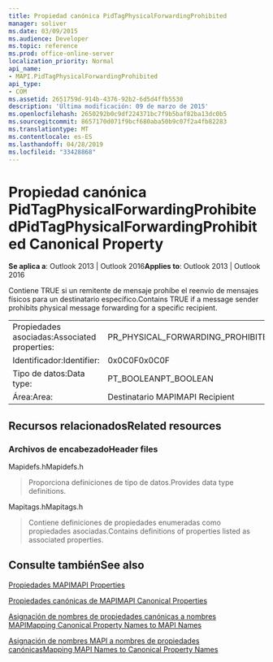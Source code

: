 ```yaml
---
title: Propiedad canónica PidTagPhysicalForwardingProhibited
manager: soliver
ms.date: 03/09/2015
ms.audience: Developer
ms.topic: reference
ms.prod: office-online-server
localization_priority: Normal
api_name:
- MAPI.PidTagPhysicalForwardingProhibited
api_type:
- COM
ms.assetid: 2651759d-914b-4376-92b2-6d5d4ffb5530
description: 'Última modificación: 09 de marzo de 2015'
ms.openlocfilehash: 2650292b0c9df224371bc7f9b5baf82ba13dc0b5
ms.sourcegitcommit: 8657170d071f9bcf680aba50b9c07f2a4fb82283
ms.translationtype: MT
ms.contentlocale: es-ES
ms.lasthandoff: 04/28/2019
ms.locfileid: "33428868"
---
```

# <a name="pidtagphysicalforwardingprohibited-canonical-property"></a><span data-ttu-id="0ec77-103">Propiedad canónica PidTagPhysicalForwardingProhibited</span><span class="sxs-lookup"><span data-stu-id="0ec77-103">PidTagPhysicalForwardingProhibited Canonical Property</span></span>

  
  
<span data-ttu-id="0ec77-104">**Se aplica a**: Outlook 2013 | Outlook 2016</span><span class="sxs-lookup"><span data-stu-id="0ec77-104">**Applies to**: Outlook 2013 | Outlook 2016</span></span> 
  
<span data-ttu-id="0ec77-105">Contiene TRUE si un remitente de mensaje prohíbe el reenvío de mensajes físicos para un destinatario específico.</span><span class="sxs-lookup"><span data-stu-id="0ec77-105">Contains TRUE if a message sender prohibits physical message forwarding for a specific recipient.</span></span>
  
|||
|:-----|:-----|
|<span data-ttu-id="0ec77-106">Propiedades asociadas:</span><span class="sxs-lookup"><span data-stu-id="0ec77-106">Associated properties:</span></span>  <br/> |<span data-ttu-id="0ec77-107">PR_PHYSICAL_FORWARDING_PROHIBITED</span><span class="sxs-lookup"><span data-stu-id="0ec77-107">PR_PHYSICAL_FORWARDING_PROHIBITED</span></span>  <br/> |
|<span data-ttu-id="0ec77-108">Identificador:</span><span class="sxs-lookup"><span data-stu-id="0ec77-108">Identifier:</span></span>  <br/> |<span data-ttu-id="0ec77-109">0x0C0F</span><span class="sxs-lookup"><span data-stu-id="0ec77-109">0x0C0F</span></span>  <br/> |
|<span data-ttu-id="0ec77-110">Tipo de datos:</span><span class="sxs-lookup"><span data-stu-id="0ec77-110">Data type:</span></span>  <br/> |<span data-ttu-id="0ec77-111">PT_BOOLEAN</span><span class="sxs-lookup"><span data-stu-id="0ec77-111">PT_BOOLEAN</span></span>  <br/> |
|<span data-ttu-id="0ec77-112">Área:</span><span class="sxs-lookup"><span data-stu-id="0ec77-112">Area:</span></span>  <br/> |<span data-ttu-id="0ec77-113">Destinatario MAPI</span><span class="sxs-lookup"><span data-stu-id="0ec77-113">MAPI Recipient</span></span>  <br/> |
   
## <a name="related-resources"></a><span data-ttu-id="0ec77-114">Recursos relacionados</span><span class="sxs-lookup"><span data-stu-id="0ec77-114">Related resources</span></span>

### <a name="header-files"></a><span data-ttu-id="0ec77-115">Archivos de encabezado</span><span class="sxs-lookup"><span data-stu-id="0ec77-115">Header files</span></span>

<span data-ttu-id="0ec77-116">Mapidefs.h</span><span class="sxs-lookup"><span data-stu-id="0ec77-116">Mapidefs.h</span></span>
  
> <span data-ttu-id="0ec77-117">Proporciona definiciones de tipo de datos.</span><span class="sxs-lookup"><span data-stu-id="0ec77-117">Provides data type definitions.</span></span>
    
<span data-ttu-id="0ec77-118">Mapitags.h</span><span class="sxs-lookup"><span data-stu-id="0ec77-118">Mapitags.h</span></span>
  
> <span data-ttu-id="0ec77-119">Contiene definiciones de propiedades enumeradas como propiedades asociadas.</span><span class="sxs-lookup"><span data-stu-id="0ec77-119">Contains definitions of properties listed as associated properties.</span></span>
    
## <a name="see-also"></a><span data-ttu-id="0ec77-120">Consulte también</span><span class="sxs-lookup"><span data-stu-id="0ec77-120">See also</span></span>



[<span data-ttu-id="0ec77-121">Propiedades MAPI</span><span class="sxs-lookup"><span data-stu-id="0ec77-121">MAPI Properties</span></span>](mapi-properties.md)
  
[<span data-ttu-id="0ec77-122">Propiedades canónicas de MAPI</span><span class="sxs-lookup"><span data-stu-id="0ec77-122">MAPI Canonical Properties</span></span>](mapi-canonical-properties.md)
  
[<span data-ttu-id="0ec77-123">Asignación de nombres de propiedades canónicas a nombres MAPI</span><span class="sxs-lookup"><span data-stu-id="0ec77-123">Mapping Canonical Property Names to MAPI Names</span></span>](mapping-canonical-property-names-to-mapi-names.md)
  
[<span data-ttu-id="0ec77-124">Asignación de nombres MAPI a nombres de propiedades canónicas</span><span class="sxs-lookup"><span data-stu-id="0ec77-124">Mapping MAPI Names to Canonical Property Names</span></span>](mapping-mapi-names-to-canonical-property-names.md)

